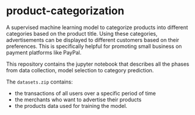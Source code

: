 # product-categorization
A supervised machine learning model to categorize products into different categories based on the product title. Using these categories, advertisements can be displayed to different customers based on their preferences. 
This is specifically helpful for promoting small business on payment platforms like PayPal.

This repository contains the jupyter notebook that describes all the phases from data collection, model selection to category prediction.

The `datasets.zip` contains:
- the transactions of all users over a specific period of time
-  the merchants who want to advertise their products
- the products data used for training the model.

